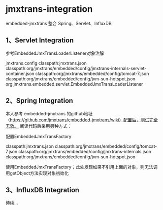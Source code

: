 # jmxtrans-integration

embedded-jmxtrans 整合  Spring、Servlet、InfluxDB

## 1、Servlet Integration

参考EmbeddedJmxTransLoaderListener对象注解

<context-param>
	<param-name>jmxtrans.config</param-name>
	<param-value>
   classpath:jmxtrans.json
   classpath:org/jmxtrans/embedded/config/jmxtrans-internals-servlet-container.json
   classpath:org/jmxtrans/embedded/config/tomcat-7.json
   classpath:org/jmxtrans/embedded/config/jvm-sun-hotspot.json
 </param-value>
</context-param>
<listener>
	<listener-class>org.jmxtrans.embedded.servlet.EmbeddedJmxTransLoaderListener</listener-class>
</listener>

## 2、Spring Integration

本人参考 embedded-jmxtrans 的github地址（https://github.com/jmxtrans/embedded-jmxtrans/wiki）配置后，测试完全无效。
阅读代码后采用另种方式：

配置EmbeddedJmxTransFactory

<bean id="jmxtrans" class="org.jmxtrans.embedded.spring.EmbeddedJmxTransFactory" destroy-method="destroy" scope="singleton">
	<!-- JMX对象名称  -->
	<property name="beanName" value="jmxtrans"/>
	<!-- 监听配置文件变化: 每60秒检测一次  -->
	<property name="configurationScanPeriodInSeconds" value="60"/>
	<!-- 如果未发现指定的配置文件 ，是否忽略 -->
	<property name="ignoreConfigurationNotFound" value="true"/>
	<!-- 初始配置文件 -->
	<property name="configurationUrls">
		<list>
         	<value>classpath:jmxtrans.json</value>  
         	<value>classpath:org/jmxtrans/embedded/config/tomcat-7.json</value>
         	<value>classpath:org/jmxtrans/embedded/config/jmxtrans-internals.json</value> 
         	<value>classpath:org/jmxtrans/embedded/config/jvm-sun-hotspot.json</value>
     	</list>
	</property>
</bean>

使用EmbeddedJmxTransFactory；此处发现如果不引用上面的对象，则无法调用getObject方法实现对象初始化
<bean class="org.jmxtrans.embedded.EmbeddedJmxTransLauncher">
	<property name="jmxtrans" ref="jmxtrans"/>
</bean>

## 3、InfluxDB Integration

待续...

